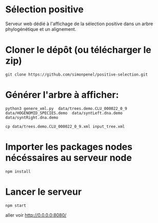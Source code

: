 # Sélection positive
Serveur web dédié à l'affichage de la sélection positive dans un arbre phylogénétique et un alignement.

# Cloner le dépôt (ou télécharger le zip)
`git clone https://github.com/simonpenel/positive-selection.git`

# Générer l'arbre à afficher:
`python3 genere_xml.py  data/trees.demo.CLU_000022_0_9  data/HOGENOMID_SPECIES.demo  data/syntLeft.dna.demo  data/syntRight.dna.demo`

`cp data/trees.demo.CLU_000022_0_9.xml input_tree.xml`

# Importer les packages nodes nécéssaires au serveur node
`npm install`

# Lancer le serveur
`npm start`

aller voir http://0.0.0.0:8080/
